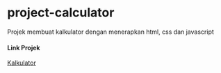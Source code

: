 # project-calculator
Projek membuat kalkulator dengan menerapkan html, css dan javascript
#### Link Projek
[Kalkulator](https://marioidn.github.io/project-calculator/)
